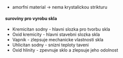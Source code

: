 - amorfni material -> nema krystalickou strikturu
#### suroviny pro vyrobu skla
- Kremicitan sodny - hlavni slozka pro tvorbu skla
- Oxid kremicity - hlavni stavebni slozka skla
- Vapnik - zlepsuje mechanicke vlastnosti skla
- Uhlicitan sodny - snizni teploty taveni
- Oxid hlinity - zpevnuje sklo a zlepsuje jeho odolnost